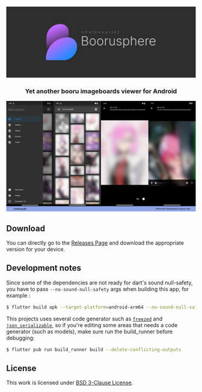 <p align="center"><img src="assets/banner.jpg" alt="boorusphere's banner image"/></p>
<h3 align="center">Yet another booru imageboards viewer for Android</h3>
<p align="center"><img src="assets/preview.jpg" alt="application screenshots"/></p>

## Download

You can directly go to the [Releases Page](https://github.com/nullxception/boorusphere/releases) and download the appropriate version for your device.

## Development notes

Since some of the dependencies are not ready for dart's sound null-safety, you have to pass `--no-sound-null-safety` args when building this app, for example :

```bash
$ flutter build apk --target-platform=android-arm64 --no-sound-null-safety
```

This projects uses several code generator such as [`freezed`](https://github.com/rrousselGit/freezed) and [`json_serializable`](https://github.com/google/json_serializable.dart), so if you're editing some areas that needs a code generator (such as models), make sure run the build_runner before debugging:

```bash
$ flutter pub run build_runner build --delete-conflicting-outputs
```

## License

This work is licensed under [BSD 3-Clause License](LICENSE).
